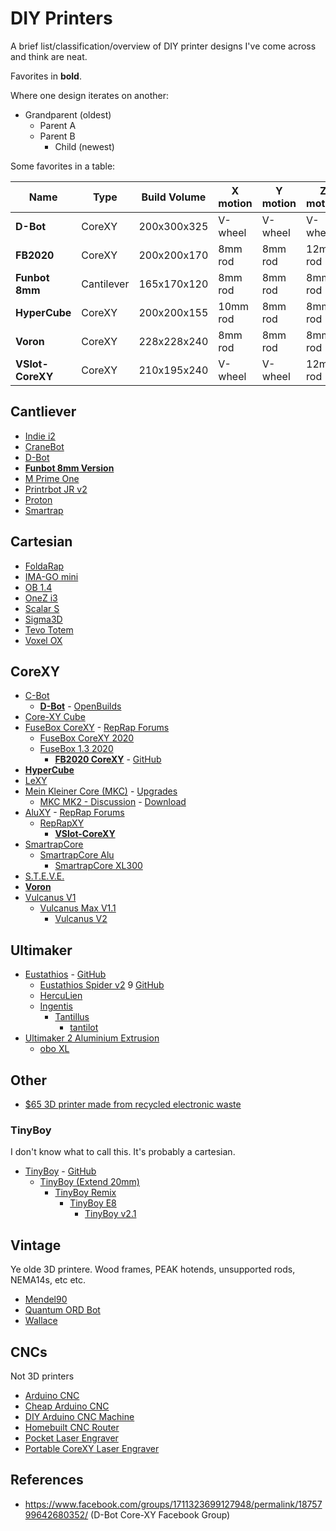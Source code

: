 # DIY Printers

A brief list/classification/overview of DIY printer designs I've come across and think are neat.

Favorites in **bold**.

Where one design iterates on another:

* Grandparent (oldest)
    * Parent A
    * Parent B
        * Child (newest)

Some favorites in a table:

| Name | Type | Build Volume | X motion | Y motion | Z motion | Z drive | Extruder
|---   |---   |    :---:     |---       |---       |---       |---      |---            
| **D-Bot** | CoreXY | 200x300x325 | V-wheel | V-wheel | V-wheel | 1x screw | Bowden
| **FB2020** | CoreXY | 200x200x170 | 8mm rod | 8mm rod | 12mm rod | 1x screw | Bowden
| **Funbot 8mm** | Cantilever | 165x170x120 | 8mm rod | 8mm rod | 8mm rod | 1x screw | Direct
| **HyperCube** | CoreXY | 200x200x155 | 10mm rod | 8mm rod | 8mm rod | 1x screw | Bowden
| **Voron**| CoreXY | 228x228x240 | 8mm rod | 8mm rod | 8mm rod | 2x screw | Dual Bowden
| **VSlot-CoreXY** | CoreXY | 210x195x240 | V-wheel | V-wheel | 12mm rod | 1x screw | Bowden

## Cantliever

* [Indie i2](http://openbuilds.org/builds/indie-i2.1976/)
* [CraneBot](http://www.openbuilds.com/builds/cranebot.1849/)
* [D-Bot](http://www.instructables.com/id/The-D-Bot-My-Self-Made-Reprap/?ALLSTEPS)
* [**Funbot 8mm Version**](http://www.thingiverse.com/thing:1040094)
* [M Prime One](https://www.thingiverse.com/thing:1058861)
* [Printrbot JR v2](http://printrbot.com/2014/03/17/printrbot-jr-v2-files-are-available-non-commercial/)
* [Proton](https://www.thingiverse.com/thing:2149685)
* [Smartrap](http://www.thingiverse.com/thing:177256)

## Cartesian

* [FoldaRap](http://reprap.org/wiki/FoldaRap)
* [IMA-GO mini](https://www.thingiverse.com/thing:2218697)
* [OB 1.4](http://www.thingiverse.com/thing:41967)
* [OneZ i3](http://openbuilds.org/builds/onez-i3.3389/)
* [Scalar S](https://www.thingiverse.com/thing:1973604)
* [Sigma3D](http://www.thingiverse.com/thing:817504)
* [Tevo Totem](https://www.thingiverse.com/thing:2108671)
* [Voxel OX](http://www.openbuilds.com/builds/voxel-ox-extendable-3d-printer-and-cnc-platform.2418/)

## CoreXY

* [C-Bot](http://www.openbuilds.com/builds/c-bot.1146/)
    * [**D-Bot**](http://www.thingiverse.com/thing:1001065) - [OpenBuilds](http://openbuilds.org/builds/d-bot-corexy-printer.3865/)
* [Core-XY Cube](http://openbuilds.org/builds/core-xy-cube.3536/)
* [FuseBox CoreXY](http://www.thingiverse.com/thing:1047193) - [RepRap Forums](http://forums.reprap.org/read.php?397,557542)
    * [FuseBox CoreXY 2020](http://www.thingiverse.com/thing:1247760)
    * [FuseBox 1.3 2020](http://www.thingiverse.com/thing:1247161)
        * [**FB2020 CoreXY**](http://www.thingiverse.com/thing:1313587) - [GitHub](https://github.com/AxMod3DPrint/FB2020)
* [**HyperCube**](http://www.thingiverse.com/thing:1752766)
* [LeXY](https://www.thingiverse.com/thing:1091671)
* [Mein Kleiner Core (MKC)](http://www.3d-druck-community.de/thread-1560.html) - [Upgrades](http://www.3d-druck-community.de/thread-9609.html)
    * [MKC MK2 - Discussion](http://www.3d-druck-community.de/thread-13608.html) - [Download](http://www.3d-druck-community.de/thread-13756.html)
* [AluXY](https://github.com/zelogik/AluXY) - [RepRap Forums](http://forums.reprap.org/read.php?397,297740)
    * [RepRapXY](https://github.com/jand1122/RepRap-XY)
        * [**VSlot-CoreXY**](https://github.com/sdavi/VSlot-CoreXY)
* [SmartrapCore](http://www.thingiverse.com/thing:651117)
    * [SmartrapCore Alu](http://www.thingiverse.com/thing:1007070)
        * [SmartrapCore XL300](http://www.thingiverse.com/thing:1361163)
* [S.T.E.V.E.](https://www.thingiverse.com/thing:2146430)
* [**Voron**](https://github.com/mzbotreprap/VORON)
* [Vulcanus V1](http://www.instructables.com/id/Vulcanus-V1-3D-Printer/?ALLSTEPS)
    * [Vulcanus Max V1.1](http://www.thingiverse.com/thing:1130016)
        * [Vulcanus V2](http://www.instructables.com/id/Vulcanus-V2-Reprap-3D-Printer/?ALLSTEPS)

## Ultimaker

* [Eustathios](https://www.youmagine.com/designs/eustathios) - [GitHub](https://github.com/jasonsmit4/Eustathios)
    * [Eustathios Spider v2](https://www.youmagine.com/designs/eustathios-spider-v2) 9 [GitHub](https://github.com/eclsnowman/Eustathios-Spider-V2)
    * [HercuLien](https://github.com/eclsnowman/HercuLien)
    * [Ingentis](https://www.youmagine.com/designs/ingentis-a-tantillus-variant)
        * [Tantillus](http://reprap.org/wiki/Tantillus)
            * [tantilot](https://www.youmagine.com/designs/tantilot--2)
* [Ultimaker 2 Aluminium Extrusion](http://www.thingiverse.com/thing:811271)
    * [obo XL](http://www.thingiverse.com/thing:1233159)

## Other

* [$65 3D printer made from recycled electronic waste](https://www.thingiverse.com/thing:1429273)

### TinyBoy

I don't know what to call this. It's probably a cartesian.

* [TinyBoy](http://www.thingiverse.com/thing:701548) - [GitHub](https://github.com/HKCOTA/TinyBoy)
    * [TinyBoy (Extend 20mm)](http://www.thingiverse.com/thing:776896)
        * [TinyBoy Remix](http://www.thingiverse.com/thing:880110)
            * [TinyBoy E8](https://www.thingiverse.com/thing:969645)
                * [TinyBoy v2.1](https://www.thingiverse.com/thing:995338)

## Vintage

Ye olde 3D printere. Wood frames, PEAK hotends, unsupported rods, NEMA14s, etc etc.

* [Mendel90](https://github.com/nophead/Mendel90)
* [Quantum ORD Bot](http://www.buildlog.net/blog/2012/01/the-quantum-ord-bot/)
* [Wallace](http://www.thingiverse.com/thing:14208)

## CNCs

Not 3D printers

* [Arduino CNC](http://www.instructables.com/id/Arduino-CNC/?ALLSTEPS)
* [Cheap Arduino CNC](http://www.instructables.com/id/CHEAP-ARDUINO-CNC/?ALLSTEPS)
* [DIY Arduino CNC Machine](http://www.nyccnc.com/wednesday-widget/diy-arduino-cnc-machine-with-grbl-shield-setup-tutorial)
* [Homebuilt CNC Router](http://www.instructables.com/id/Homebuilt-DIY-CNC-Router-Arduino-Based-GRBL/?ALLSTEPS)
* [Pocket Laser Engraver](http://www.instructables.com/id/Pocket-laser-engraver/?ALLSTEPS)
* [Portable CoreXY Laser Engraver](http://www.instructables.com/id/CoreXY-Laser-Engraver/?ALLSTEPS)

## References

* <https://www.facebook.com/groups/1711323699127948/permalink/1875799642680352/> (D-Bot Core-XY Facebook Group)